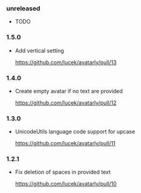 ### unreleased

* TODO

### 1.5.0

* Add vertical setting

    https://github.com/lucek/avatarly/pull/13

### 1.4.0

* Create empty avatar if no text are provided

    https://github.com/lucek/avatarly/pull/12

### 1.3.0

* UnicodeUtils language code support for upcase

    https://github.com/lucek/avatarly/pull/11

### 1.2.1

* Fix deletion of spaces in provided text

    https://github.com/lucek/avatarly/pull/10
